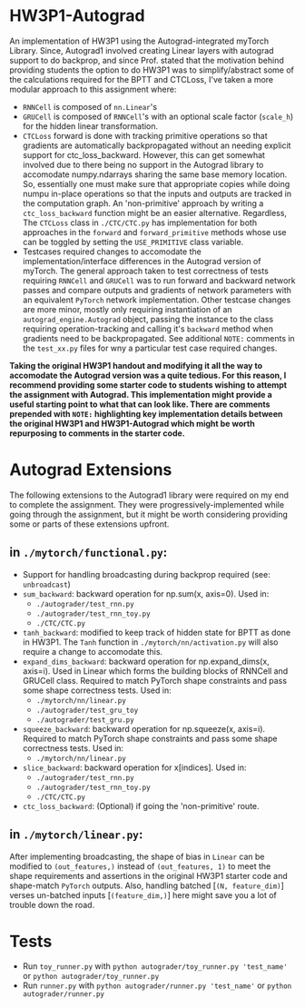 # HW3P1-Autograd

An implementation of HW3P1 using the Autograd-integrated myTorch Library. Since, Autograd1 involved creating Linear layers with autograd support to do backprop, and since Prof. stated that the motivation behind providing students the option to do HW3P1 was to simplify/abstract some of the calculations required for the BPTT and CTCLoss, I've taken a more modular approach to this assignment where:

- `RNNCell` is composed of `nn.Linear`'s
- `GRUCell` is composed of `RNNCell`'s with an optional scale factor (`scale_h`) for the hidden linear transformation.
- `CTCLoss` forward is done with tracking primitive operations so that gradients are automatically backpropagated without an needing explicit support for ctc_loss_backward. However, this can get somewhat involved due to there being no support in the Autograd library to accomodate numpy.ndarrays sharing the same base memory location. So, essentially one must make sure that appropriate copies while doing numpu in-place operations so that the inputs and outputs are tracked in the computation graph. An 'non-primitive' approach by writing a `ctc_loss_backward` function might be an easier alternative. Regardless, The `CTCLoss` class in `./CTC/CTC.py` has implementation for both approaches in the `forward` and `forward_primitive` methods whose use can be toggled by setting the `USE_PRIMITIVE` class variable.
- Testcases required changes to accomodate the implementation/interface differences in the Autograd version of myTorch. The general approach taken to test correctness of tests requiring `RNNCell` and `GRUCell` was to run forward and backward network passes and compare outputs and gradients of network parameters with an equivalent `PyTorch` network implementation. Other testcase changes are more minor, mostly only requiring instantiation of an `autograd_engine.Autograd` object, passing the instance to the class requiring operation-tracking and calling it's `backward` method when gradients need to be backpropagated. See additional `NOTE:` comments in the `test_xx.py` files for wny a particular test case required changes.

**Taking the original HW3P1 handout and modifying it all the way to accomodate the Autograd version was a quite tedious. For this reason, I recommend providing some starter code to students wishing to attempt the assignment with Autograd. This implementation might provide a useful starting point to what that can look like. There are comments prepended with `NOTE:` highlighting key implementation details between the original HW3P1 and HW3P1-Autograd which might be worth repurposing to comments in the starter code.**

# Autograd Extensions

The following extensions to the Autograd1 library were required on my end to complete the assignment. They were progressively-implemented while going through the assignment, but it might be worth considering providing some or parts of these extensions upfront.

## in `./mytorch/functional.py`:

- Support for handling broadcasting during backprop required (see: `unbroadcast`)
- `sum_backward`: backward operation for np.sum(x, axis=0). Used in:
  - `./autograder/test_rnn.py`
  - `./autograder/test_rnn_toy.py`
  - `./CTC/CTC.py`
- `tanh_backward`: modified to keep track of hidden state for BPTT as done in HW3P1. The `Tanh` function in `./mytorch/nn/activation.py`
  will also require a change to accomodate this.
- `expand_dims_backward`: backward operation for np.expand_dims(x, axis=i). Used in Linear which forms the building blocks of RNNCell and GRUCell class. Required to match PyTorch shape constraints and pass some shape correctness tests. Used in:
  - `./mytorch/nn/linear.py`
  - `./autograder/test_gru_toy`
  - `./autograder/test_gru.py`
- `squeeze_backward`: backward operation for np.squeeze(x, axis=i). Required to match PyTorch shape constraints and pass some shape correctness tests. Used in:
  - `./mytorch/nn/linear.py`
- `slice_backward`: backward operation for x[indices]. Used in:
  - `./autograder/test_rnn.py`
  - `./autograder/test_rnn_toy.py`
  - `./CTC/CTC.py`
- `ctc_loss_backward`: (Optional) if going the 'non-primitive' route.

## in `./mytorch/linear.py`:

After implementing broadcasting, the shape of bias in `Linear` can be modified to `(out_features,)` instead of `(out_features, 1)` to meet the shape requirements and assertions in the original HW3P1 starter code and shape-match `PyTorch` outputs. Also, handling batched [`(N, feature_dim)`] verses un-batched inputs [`(feature_dim,)`] here might save you a lot of trouble down the road.

# Tests

- Run `toy_runner.py` with `python autograder/toy_runner.py 'test_name'` or `python autograder/toy_runner.py`
- Run `runner.py` with `python autograder/runner.py 'test_name'` or `python autograder/runner.py`
